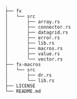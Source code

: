     .
    ├── fx
    │   └── src
    │       ├── array.rs
    │       ├── connector.rs
    │       ├── datagrid.rs
    │       ├── error.rs
    │       ├── lib.rs
    │       ├── macros.rs
    │       ├── value.rs
    │       └── vector.rs
    ├── fx-macros
    │   └── src
    │       ├── dr.rs
    │       └── lib.rs
    ├── LICENSE
    └── README.md
